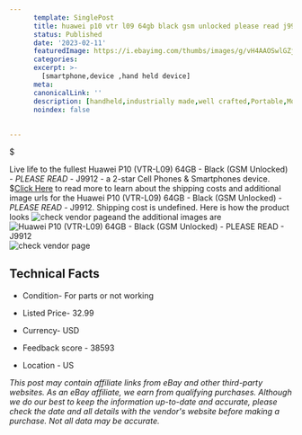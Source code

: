 ```yaml
---
      template: SinglePost
      title: huawei p10 vtr l09 64gb black gsm unlocked please read j9912
      status: Published
      date: '2023-02-11'
      featuredImage: https://i.ebayimg.com/thumbs/images/g/vH4AAOSwlGZj4~bY/s-l225.jpg
      categories: 
      excerpt: >-
        [smartphone,device ,hand held device]
      meta:
      canonicalLink: ''
      description: [handheld,industrially made,well crafted,Portable,Mobile,Compact,Convenient,Lightweight,Maneuverable,Man-portable,Miniature,Carriable,Hand-held,Light,Holdable,Transportable,Mobile device,Pocket-sized,On-the-go,Wireless,Cordless,Compact size,Convenient size, smartphone,device ,hand held device]
      noindex: false
      
        
---
```

$

Live life to the fullest Huawei P10 (VTR-L09) 64GB - Black (GSM Unlocked) - *PLEASE READ* - J9912 - a 2-star Cell Phones & Smartphones device.
$[Click Here](https://www.ebay.com/itm/134442606380?hash=item1f4d675f2c%3Ag%3AvH4AAOSwlGZj4%7EbY&mkevt=1&mkcid=1&mkrid=711-53200-19255-0&campid=%253CePNCampaignId%253E&customid=%253CreferenceId%253E&toolid=10049) to read more to learn about the shipping costs and additional image urls for the Huawei P10 (VTR-L09) 64GB - Black (GSM Unlocked) - *PLEASE READ* - J9912. Shipping cost is undefined. Here is how the product looks ![check vendor page](https://i.ebayimg.com/thumbs/images/g/vH4AAOSwlGZj4~bY/s-l225.jpg)and the additional images are![Huawei P10 (VTR-L09) 64GB - Black (GSM Unlocked) - *PLEASE READ* - J9912](https://i.ebayimg.com/images/g/vH4AAOSwlGZj4~bY/s-l1600.jpg)![check vendor page](https://origin-galleryplus.ebayimg.com/ws/web/134442606380_2_0_1/225x225.jpg,https://origin-galleryplus.ebayimg.com/ws/web/134442606380_3_0_1/225x225.jpg,https://origin-galleryplus.ebayimg.com/ws/web/134442606380_4_0_1/225x225.jpg,https://origin-galleryplus.ebayimg.com/ws/web/134442606380_5_0_1/225x225.jpg)



 ## Technical Facts 



     
      

 - Condition- For parts or not working 


      

 - Listed Price- 32.99 


      

 - Currency- USD 


      

 - Feedback score - 38593 


      

 - Location - US 


      
      

 *_This post may contain affiliate links from eBay and other third-party websites. As an eBay affiliate, we earn from qualifying purchases. Although we do our best to keep the information up-to-date and accurate, please check the date and all details with the vendor's website before making a purchase. Not all data may be accurate._*






